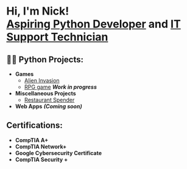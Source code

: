 <h1>Hi, I'm Nick! <br/><a href="https://github.com/ncjones515">Aspiring Python Developer</a> and <a href="https://www.linkedin.com/in/nicholas-jones-588b10282/">IT Support Technician</a>

<h2>👨‍💻 Python Projects:</h2>

- <b>Games</b>
  - [Alien Invasion](https://github.com/ncjones515/Alien-Invasion)
  - [RPG game](https://github.com/ncjones515/RPG_game) <b><i>Work in progress</i></b>
- <b>Miscellaneous Projects</b>
  - [Restaurant Spender](https://github.com/ncjones515/Restaurant-Spender)
- <b>Web Apps</b> <b><i>(Coming soon)</b></i>


<h2>Certifications:</h2>

- <b>CompTIA A+</b>
- <b>CompTIA Network+</b>
- <b>Google Cybersecurity Certificate</b>
- <b>CompTIA Security +</b>




